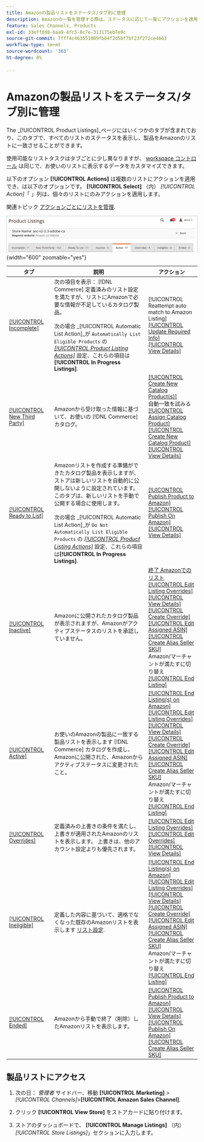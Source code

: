 ```yaml
---
title: Amazonの製品リストをステータス/タブ別に管理
description: Amazonの一覧を管理する際は、ステータスに応じて一覧にアクションを適用できます。
feature: Sales Channels, Products
exl-id: 33effdd8-baa9-4fc5-8c7e-313175eb7e9c
source-git-commit: 7fff4c463551089fb64f2d5bf7bf23f272ce4663
workflow-type: tm+mt
source-wordcount: '363'
ht-degree: 0%

---
```


# Amazonの製品リストをステータス/タブ別に管理

The _[!UICONTROL Product Listings]_ページにはいくつかのタブが含まれており、このタブで、すべてのリストのステータスを表示し、製品をAmazonのリストに一致させることができます。

使用可能なリストタスクはタブごとに少し異なりますが、 [workspace コントロール](./workspace-controls.md) は同じで、お使いのリストに表示するデータをカスタマイズできます。

以下のオプション **[!UICONTROL Actions]** は複数のリストにアクションを適用でき、は以下のオプションです。 **[!UICONTROL Select]** （内） _[!UICONTROL Action]_「 」列は、個々のリストにのみアクションを適用します。

関連トピック [アクションごとにリストを管理](./managing-listings-by-action.md).

![「製品リスト」タブ](assets/amazon-product-listings-tabs.png){width="600" zoomable="yes"}

| タブ | 説明 | アクション |
|---------------------------------------------------------------|------------------------------------------------------------------------------------------------------------------------------------------------------------------------------------------------------------------------------------------------------------------------------------------------------------------------------------------------------------------------------------------------------------------------------------------------------------|-----------------------------------------------------------------------------------------------------------------------------------------------------------------------------------------------------------------------------------------------------------------------------------------------------------------------------------------------------------------------------------------------------------------------------------------------------------------------------------------------------------------------------------------|
| [[!UICONTROL Incomplete]](./incomplete-listings.md) | 次の項目を表示： [!DNL Commerce] 定義済みのリスト設定を満たすが、リストにAmazonで必要な情報が不足しているカタログ製品。<br><br>次の場合 _[!UICONTROL Automatic List Action]_が `Automatically List Eligible Products` の [_[!UICONTROL Product Listing Actions]_](./product-listing-actions.md) 設定、これらの項目は&#x200B;**[!UICONTROL In Progress Listings]**. | [!UICONTROL Reattempt auto match to Amazon Listing]<br>[[!UICONTROL Update Required Info]](./amazon-manually-update-incomplete-listing.md)<br>[[!UICONTROL View Details]](./product-listing-details.md) |
| [[!UICONTROL New Third Party]](./new-third-party-listings.md) | Amazonから受け取った情報に基づいて、お使いの [!DNL Commerce] カタログ。 | [[!UICONTROL Create New Catalog Product(s)]](./creating-assigning-catalog-products.md)<br>自動一致を試みる<br>[[!UICONTROL Assign Catalog Product]](./creating-assigning-catalog-products.md)<br>[[!UICONTROL Create New Catalog Product]](./creating-assigning-catalog-products.md)<br>[[!UICONTROL View Details]](./product-listing-details.md) |
| [[!UICONTROL Ready to List]](./ready-to-list.md) | Amazonリストを作成する準備ができたカタログ製品を表示しますが、ストアは新しいリストを自動的に公開しないように設定されています。 このタブは、新しいリストを手動で公開する場合に使用します。<br><br>次の場合 _[!UICONTROL Automatic List Action]_が `Do Not Automatically List Eligible Products` の [_[!UICONTROL Product Listing Actions]_](./product-listing-actions.md) 設定、これらの項目は&#x200B;**[!UICONTROL In Progress Listings]**. | [[!UICONTROL Publish Product to Amazon]](./publish-listings-manually.md)<br>[[!UICONTROL Publish On Amazon]](./publish-listings-manually.md)<br>[[!UICONTROL View Details]](./product-listing-details.md) |
| [[!UICONTROL Inactive]](./inactive-listings.md) | Amazonに公開されたカタログ製品が表示されますが、Amazonがアクティブステータスのリストを承認していません。 | [終了 Amazonでのリスト](./end-listings-manually.md)<br>[[!UICONTROL Edit Listing Overrides]](./creating-editing-overrides.md)<br>[[!UICONTROL View Details]](./product-listing-details.md)<br>[[!UICONTROL Create Override]](./creating-editing-overrides.md)<br>[[!UICONTROL Edit Assigned ASIN]](./edit-assigned-asin.md)<br>[[!UICONTROL Create Alias Seller SKU]](./create-alias-seller-sku.md#region-specific)<br>Amazon/マーチャントが満たすに切り替え<br>[[!UICONTROL End Listing]](./end-listings-manually.md) |
| [[!UICONTROL Active]](./active-listings.md) | お使いのAmazonの製品に一致する製品リストを表示します [!DNL Commerce] カタログを作成し、Amazonに公開された、Amazonからアクティブステータスに変更されたこと。 | [[!UICONTROL End Listing(s) on Amazon]](./end-listings-manually.md)<br>[[!UICONTROL Edit Listing Overrides]](./creating-editing-overrides.md)<br>[[!UICONTROL View Details]](./product-listing-details.md)<br>[[!UICONTROL Create Override]](./creating-editing-overrides.md)<br>[[!UICONTROL Edit Assigned ASIN]](./edit-assigned-asin.md)<br>[[!UICONTROL Create Alias Seller SKU]](./create-alias-seller-sku.md#region-specific)<br>Amazon/マーチャントが満たすに切り替え<br>[[!UICONTROL End Listing]](./end-listings-manually.md) |
| [[!UICONTROL Overrides]](./overrides.md) | 定義済みの上書きの条件を満たし、上書きが適用されたAmazonのリストを表示します。 上書きは、他のアカウント設定よりも優先されます。 | [[!UICONTROL Edit Listing Overrides]](./creating-editing-overrides.md)<br>[[!UICONTROL Edit Overrides]](./creating-editing-overrides.md)<br>[[!UICONTROL View Details]](./product-listing-details.md) |
| [[!UICONTROL Ineligible]](./ineligible-listings.md) | 定義した内容に基づいて、適格でなくなった既存のAmazonリストを表示します [リスト設定](./listing-settings.md). | [[!UICONTROL End Listing(s) on Amazon]](./end-listings-manually.md)<br>[[!UICONTROL Edit Listing Overrides]](./creating-editing-overrides.md)<br>[[!UICONTROL View Details]](./product-listing-details.md)<br>[[!UICONTROL Create Override]](./creating-editing-overrides.md)<br>[[!UICONTROL Edit Assigned ASIN]](./edit-assigned-asin.md)<br>[[!UICONTROL Create Alias Seller SKU]](./create-alias-seller-sku.md#region-specific)<br>Amazon/マーチャントが満たすに切り替え<br>[[!UICONTROL End Listing]](./end-listings-manually.md) |
| [[!UICONTROL Ended]](./ended-listings.md) | Amazonから手動で終了（削除）したAmazonリストを表示します。 | [[!UICONTROL Publish Product to Amazon]](./publish-listings-manually.md)<br>[[!UICONTROL View Details]](./product-listing-details.md)<br>[[!UICONTROL Publish On Amazon]](./publish-listings-manually.md)<br>[[!UICONTROL Create Alias Seller SKU]](./create-alias-seller-sku.md#region-specific) |

## 製品リストにアクセス

1. 次の日： _管理者_ サイドバー、移動 **[!UICONTROL Marketing]** > _[!UICONTROL Channels]_>**[!UICONTROL Amazon Sales Channel]**.

1. クリック **[!UICONTROL View Store]** をストアカードに貼り付けます。

1. ストアのダッシュボードで、 **[!UICONTROL Manage Listings]** （内） _[!UICONTROL Store Listings]_」セクションに入力します。
